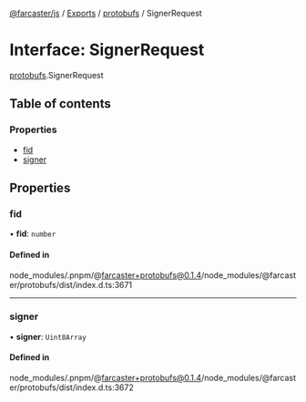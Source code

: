 [@farcaster/js](../README.md) / [Exports](../modules.md) / [protobufs](../modules/protobufs.md) / SignerRequest

# Interface: SignerRequest

[protobufs](../modules/protobufs.md).SignerRequest

## Table of contents

### Properties

- [fid](protobufs.SignerRequest.md#fid)
- [signer](protobufs.SignerRequest.md#signer)

## Properties

### fid

• **fid**: `number`

#### Defined in

node_modules/.pnpm/@farcaster+protobufs@0.1.4/node_modules/@farcaster/protobufs/dist/index.d.ts:3671

___

### signer

• **signer**: `Uint8Array`

#### Defined in

node_modules/.pnpm/@farcaster+protobufs@0.1.4/node_modules/@farcaster/protobufs/dist/index.d.ts:3672

